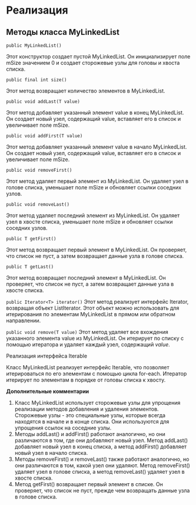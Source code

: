 <h1>Реализация</h1>
<h2>Методы класса MyLinkedList</h2>

```public MyLinkedList()```


Этот конструктор создает пустой MyLinkedList. Он инициализирует поле mSize значением 0 и создает сторожевые узлы для головы и хвоста списка.

```public final int size()```


Этот метод возвращает количество элементов в MyLinkedList.

```public void addLast(T value)```


Этот метод добавляет указанный элемент value в конец MyLinkedList. Он создает новый узел, содержащий value, вставляет его в список и увеличивает поле mSize.

```public void addFirst(T value)```


Этот метод добавляет указанный элемент value в начало MyLinkedList. Он создает новый узел, содержащий value, вставляет его в список и увеличивает поле mSize.

```public void removeFirst()```


Этот метод удаляет первый элемент из MyLinkedList. Он удаляет узел в голове списка, уменьшает поле mSize и обновляет ссылки соседних узлов.

```public void removeLast()```


Этот метод удаляет последний элемент из MyLinkedList. Он удаляет узел в хвосте списка, уменьшает поле mSize и обновляет ссылки соседних узлов.


```public T getFirst()```


Этот метод возвращает первый элемент в MyLinkedList. Он проверяет, что список не пуст, а затем возвращает данные узла в голове списка.

```public T getLast()```

Этот метод возвращает последний элемент в MyLinkedList. Он проверяет, что список не пуст, а затем возвращает данные узла в хвосте списка.

```public Iterator<T> iterator()```
Этот метод реализует интерфейс Iterator<T>, возвращая объект ListIterator. Этот объект можно использовать для итерирования по элементам MyLinkedList в прямом или обратном направлении.

```public void remove(T value)```
Этот метод удаляет все вхождения указанного элемента value из MyLinkedList. Он итерирует по списку с помощью итератора и удаляет каждый узел, содержащий *value*.

Реализация интерфейса Iterable

Класс MyLinkedList реализует интерфейс Iterable<T>, что позволяет итерироваться по его элементам с помощью цикла for-each. Итератор итерирует по элементам в порядке от головы списка к хвосту.

**Дополнительные комментарии**

1. Класс MyLinkedList использует сторожевые узлы для упрощения реализации методов добавления и удаления элементов. Сторожевые узлы - это специальные узлы, которые всегда находятся в начале и в конце списка. Они используются для упрощения ссылок на соседние узлы.
2. Методы addLast() и addFirst() работают аналогично, но они различаются в том, где они добавляют новый узел. Метод addLast() добавляет новый узел в конец списка, а метод addFirst() добавляет новый узел в начало списка.
3. Методы removeFirst() и removeLast() также работают аналогично, но они различаются в том, какой узел они удаляют. Метод removeFirst() удаляет узел в голове списка, а метод removeLast() удаляет узел в хвосте списка.
4. Метод getFirst() возвращает первый элемент в списке. Он проверяет, что список не пуст, прежде чем возвращать данные узла в голове списка.

